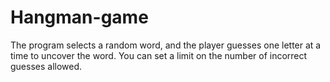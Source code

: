 # Hangman-game
The program selects a random word, and the player guesses one letter at a time to uncover the word. You can set a limit on the number of incorrect guesses allowed.
